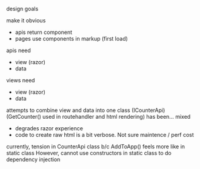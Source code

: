design goals

make it obvious

- apis return component
- pages use components in markup (first load)

apis need
  - view (razor)
  - data

views need
  - view (razor)
  - data

attempts to combine view and data into one class (ICounterApi)
  (GetCounter() used in routehandler and html rendering)
has been... mixed
  - degrades razor experience
  - code to create raw html is a bit verbose. Not sure maintence / perf cost

currently, tension in CounterApi class b/c AddToApp() feels more like in static class
However, cannot use constructors in static class to do dependency injection  
